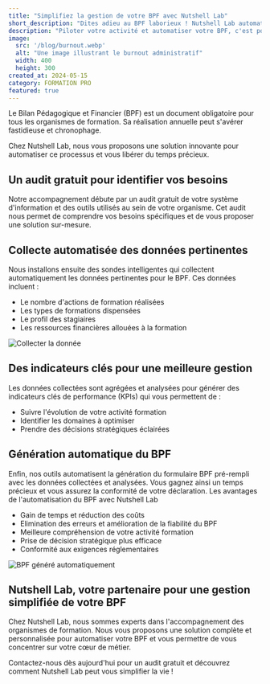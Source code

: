 ```yaml
---
title: "Simplifiez la gestion de votre BPF avec Nutshell Lab"
short_description: "Dites adieu au BPF laborieux ! Nutshell Lab automatise la gestion de votre bilan pour vous faire gagner du temps et simplifier votre vie. Contactez-nous pour un audit gratuit !"
description: "Piloter votre activité et automatiser votre BPF, c'est possible avec Nutshell Lab."
image:
  src: '/blog/burnout.webp'
  alt: "Une image illustrant le burnout administratif"
  width: 400
  height: 300
created_at: 2024-05-15
category: FORMATION PRO
featured: true
---
```


Le Bilan Pédagogique et Financier (BPF) est un document obligatoire pour tous les organismes de formation.
 Sa réalisation annuelle peut s'avérer fastidieuse et chronophage.

 Chez Nutshell Lab, nous vous proposons une solution innovante pour automatiser ce processus et vous libérer du temps précieux.

## Un audit gratuit pour identifier vos besoins

Notre accompagnement débute par un audit gratuit de votre système d'information et des outils utilisés au sein de votre organisme. Cet audit nous permet de comprendre vos besoins spécifiques et de vous proposer une solution sur-mesure.

## Collecte automatisée des données pertinentes

Nous installons ensuite des sondes intelligentes qui collectent automatiquement les données pertinentes pour le BPF. Ces données incluent :

* Le nombre d'actions de formation réalisées
* Les types de formations dispensées
* Le profil des stagiaires
* Les ressources financières allouées à la formation

![Collecter la donnée](/blog/dashboard.webp)

## Des indicateurs clés pour une meilleure gestion

Les données collectées sont agrégées et analysées pour générer des indicateurs clés de performance (KPIs) qui vous permettent de :

* Suivre l'évolution de votre activité formation
* Identifier les domaines à optimiser
* Prendre des décisions stratégiques éclairées

## Génération automatique du BPF

Enfin, nos outils automatisent la génération du formulaire BPF pré-rempli avec les données collectées et analysées. Vous gagnez ainsi un temps précieux et vous assurez la conformité de votre déclaration.
Les avantages de l'automatisation du BPF avec Nutshell Lab

* Gain de temps et réduction des coûts
* Elimination des erreurs et amélioration de la fiabilité du BPF
* Meilleure compréhension de votre activité formation
* Prise de décision stratégique plus efficace
* Conformité aux exigences réglementaires

![BPF généré automatiquement](/blog/bpf.webp)

## Nutshell Lab, votre partenaire pour une gestion simplifiée de votre BPF

Chez Nutshell Lab, nous sommes experts dans l'accompagnement des organismes de formation. Nous vous proposons une solution complète et personnalisée pour automatiser votre BPF et vous permettre de vous concentrer sur votre cœur de métier.

Contactez-nous dès aujourd'hui pour un audit gratuit et découvrez comment Nutshell Lab peut vous simplifier la vie !

